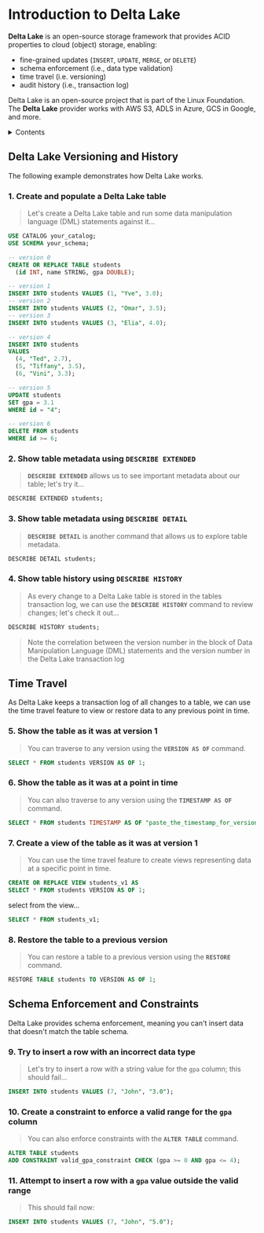 # Introduction to Delta Lake

**Delta Lake** is an open-source storage framework that provides ACID properties to cloud (object) storage, enabling:
- fine-grained updates (`INSERT`, `UPDATE`, `MERGE`, or `DELETE`)
- schema enforcement (i.e., data type validation)
- time travel (i.e. versioning)
- audit history (i.e., transaction log)

Delta Lake is an open-source project that is part of the Linux Foundation.  The **Delta Lake** provider works with AWS S3, ADLS in Azure, GCS in Google, and more.

<details>
<summary>Contents</summary>
<ol>
    <li>
        <a href="#delta-lake-versioning-and-history">Delta Lake Versioning and History</a>
        <ol>
            <li><a href="#create-populate-table">Create and Populate a Delta Lake Table</a></li>
            <li><a href="#show-metadata-extended">Show Table Metadata Using `DESCRIBE EXTENDED`</a></li>
            <li><a href="#show-metadata-detail">Show Table Metadata Using `DESCRIBE DETAIL`</a></li>
            <li><a href="#show-table-history">Show Table History Using `DESCRIBE HISTORY`</a></li>
        </ol>
    </li>
    <li>
        <a href="#time-travel">Time Travel</a>
        <ol>
            <li><a href="#version-as-of">Show Table as it was at Version 1</a></li>
            <li><a href="#timestamp-as-of">Show Table as it was at a Point in Time</a></li>
            <li><a href="#create-view">Create a View of the Table as it was at Version 1</a></li>
            <li><a href="#restore-table">Restore the Table to a Previous Version</a></li>
        </ol>
    </li>
    <li>
        <a href="#schema-enforcement-and-constraints">Schema Enforcement and Constraints</a>
        <ol>
            <li><a href="#insert-incorrect-data">Try to Insert a Row with an Incorrect Data Type</a></li>
            <li><a href="#create-constraint">Create a Constraint to Enforce a Valid Range for the `gpa` Column</a></li>
            <li><a href="#insert-outside-range">Attempt to Insert a Row with a `gpa` Value Outside the Valid Range</a></li>
        </ol>
    </li>
</ol>
</details>

## Delta Lake Versioning and History

The following example demonstrates how Delta Lake works.

### <a id="create-populate-table"></a>1.  Create and populate a Delta Lake table

> Let's create a Delta Lake table and run some data manipulation language (DML) statements against it...

```sql
USE CATALOG your_catalog;
USE SCHEMA your_schema;

-- version 0
CREATE OR REPLACE TABLE students
  (id INT, name STRING, gpa DOUBLE);

-- version 1  
INSERT INTO students VALUES (1, "Yve", 3.0);
-- version 2
INSERT INTO students VALUES (2, "Omar", 3.5);
-- version 3
INSERT INTO students VALUES (3, "Elia", 4.0);

-- version 4
INSERT INTO students
VALUES 
  (4, "Ted", 2.7),
  (5, "Tiffany", 3.5),
  (6, "Vini", 3.3);

-- version 5  
UPDATE students 
SET gpa = 3.1
WHERE id = "4";

-- version 6
DELETE FROM students 
WHERE id >= 6;
```

### <a id="show-metadata-extended"></a>2.  Show table metadata using `DESCRIBE EXTENDED`

> **`DESCRIBE EXTENDED`** allows us to see important metadata about our table; let's try it...

```sql
DESCRIBE EXTENDED students;
```

### <a id="show-metadata-detail"></a>3.  Show table metadata using `DESCRIBE DETAIL`

> **`DESCRIBE DETAIL`** is another command that allows us to explore table metadata.

```sql
DESCRIBE DETAIL students;
```

### <a id="show-table-history"></a>4.  Show table history using `DESCRIBE HISTORY`

> As every change to a Delta Lake table is stored in the tables transaction log, we can use the **`DESCRIBE HISTORY`** command to review changes; let's check it out...

```sql
DESCRIBE HISTORY students;
```

> Note the correlation between the version number in the block of Data Manipulation Language (DML) statements and the version number in the Delta Lake transaction log

## Time Travel

As Delta Lake keeps a transaction log of all changes to a table, we can use the time travel feature to view or restore data to any previous point in time.

### <a id="version-as-of"></a>5.  Show the table as it was at version 1

> You can traverse to any version using the **`VERSION AS OF`** command.

```sql  
SELECT * FROM students VERSION AS OF 1;
```

### <a id="timestamp-as-of"></a>6.  Show the table as it was at a point in time

> You can also traverse to any version using the **`TIMESTAMP AS OF`** command.

```sql
SELECT * FROM students TIMESTAMP AS OF "paste_the_timestamp_for_version_1_here";
```

### <a id="create-view"></a>7.  Create a view of the table as it was at version 1

> You can use the time travel feature to create views representing data at a specific point in time.

```sql
CREATE OR REPLACE VIEW students_v1 AS
SELECT * FROM students VERSION AS OF 1;
``` 
select from the view...

```sql
SELECT * FROM students_v1;
``` 

### <a id="restore-table"></a>8.  Restore the table to a previous version

> You can restore a table to a previous version using the **`RESTORE`** command.

```sql
RESTORE TABLE students TO VERSION AS OF 1;
```

## Schema Enforcement and Constraints

Delta Lake provides schema enforcement, meaning you can't insert data that doesn't match the table schema.

### <a id="insert-incorrect-data"></a>9.  Try to insert a row with an incorrect data type 

> Let's try to insert a row with a string value for the `gpa` column; this should fail...

```sql
INSERT INTO students VALUES (7, "John", "3.0");
```

### <a id="create-constraint"></a>10.  Create a constraint to enforce a valid range for the `gpa` column

> You can also enforce constraints with the **`ALTER TABLE`** command.

```sql
ALTER TABLE students
ADD CONSTRAINT valid_gpa_constraint CHECK (gpa >= 0 AND gpa <= 4);
```

### 11.  Attempt to insert a row with a `gpa` value outside the valid range

> This should fail now:

```sql
INSERT INTO students VALUES (7, "John", "5.0");
```
